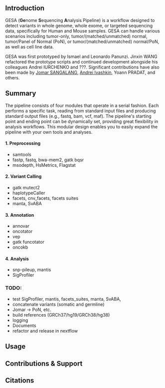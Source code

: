 ## Introduction
GESA (**Ge**nome **S**equencing **A**nalysis Pipeline) is a workflow designed to detect variants in whole genome, whole exome, or targeted sequencing data, specifically for Human and Mouse samples. GESA can handle various scenarios including tumor-only, tumor/(matched/unmatched) normal, tumor/Panel of Normal (PoN), or tumor/(matched/unmatched) normal/PoN, as well as cell line data.

GESA was first prototyped by Ismael and Leonardo Panunzi. Jinxin WANG refactored the prototype scripts and continued development alongside his colleagues Andrei IURCHENKO and ???. Significant contributions have also been made by [Jomar SANGALANG](https://github.com/jsangalang), [Andrei Ivashkin](https://github.com/andrrrsss), Yoann PRADAT, and others.

## Summary

The pipeline consists of four modules that operate in a serial fashion. Each performs a specific task, reading from standard input files and producing standard output files (e.g., fastq, bam, vcf, maf). The pipeline's starting point and ending point can be dynamically set, providing great flexibility in analysis workflows. This modular design enables you to easily expand the pipeline with your own tools and analyses. 

#### 1. Preprocessing 
  - samtools
  - fastp, fastq, bwa-mem2, gatk bqsr
  - msodepth, HsMetrics, Flagstat
    
#### 2. Variant Calling  
  - gatk mutect2
  - haplotypeCaller
  - facets, cnv_facets, facets suites
  - manta, SvABA
    
#### 3. Annotation
  - annovar
  - oncotator
  - vep
  - gatk funcotator
  - oncokb
    
#### 4. Analysis
  - snp-pileup, mantis
  - SigProfiler
    
### TODO:
  - test SigProfiler, mantis, facets_suites, manta, SvABA, 
  - concatenate variants (somatic and germline)
  - Jomar -> PoN, etc.
  - build references (GRCh37/hg19/GRCh38/hg38)
  - logging 
  - Documents
  - refactor and release in nextflow
  
## Usage

## Contributions & Support

## Citations
